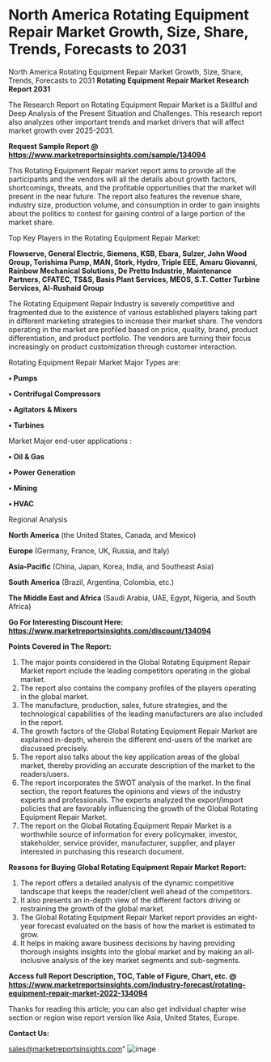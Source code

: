 # North America Rotating Equipment Repair Market Growth, Size, Share, Trends, Forecasts to 2031
North America Rotating Equipment Repair Market Growth, Size, Share, Trends, Forecasts to 2031
<strong>Rotating Equipment Repair Market Research Report 2031</strong>

The Research Report on Rotating Equipment Repair Market is a Skillful and Deep Analysis of the Present Situation and Challenges. This research report also analyzes other important trends and market drivers that will affect market growth over 2025-2031.

<strong>Request Sample Report @ <a href=https://www.marketreportsinsights.com/sample/134094>https://www.marketreportsinsights.com/sample/134094</a></strong>

This Rotating Equipment Repair market report aims to provide all the participants and the vendors will all the details about growth factors, shortcomings, threats, and the profitable opportunities that the market will present in the near future. The report also features the revenue share, industry size, production volume, and consumption in order to gain insights about the politics to contest for gaining control of a large portion of the market share.

Top Key Players in the Rotating Equipment Repair Market:

<strong>Flowserve, General Electric, Siemens, KSB, Ebara, Sulzer, John Wood Group, Torishima Pump, MAN, Stork, Hydro, Triple EEE, Amaru Giovanni, Rainbow Mechanical Solutions, De Pretto Industrie, Maintenance Partners, CFATEC, TS&S, Basis Plant Services, MEOS, S.T. Cotter Turbine Services, Al-Rushaid Group</strong>

The Rotating Equipment Repair Industry is severely competitive and fragmented due to the existence of various established players taking part in different marketing strategies to increase their market share. The vendors operating in the market are profiled based on price, quality, brand, product differentiation, and product portfolio. The vendors are turning their focus increasingly on product customization through customer interaction.

Rotating Equipment Repair Market Major Types are:

<strong>• Pumps

• Centrifugal Compressors

• Agitators & Mixers

• Turbines</strong>

Market Major end-user applications :

<strong>• Oil & Gas

• Power Generation

• Mining

• HVAC</strong>

Regional Analysis

</u><strong><b>North America</b></strong> (the United States, Canada, and Mexico)

<strong><b>Europe </b></strong>(Germany, France, UK, Russia, and Italy)

<strong><b>Asia-Pacific</b></strong> (China, Japan, Korea, India, and Southeast Asia)

<strong><b>South America</b></strong> (Brazil, Argentina, Colombia, etc.)

<strong><b>The Middle East and Africa</b></strong> (Saudi Arabia, UAE, Egypt, Nigeria, and South Africa)

<strong>Go For Interesting Discount Here: <a href=https://www.marketreportsinsights.com/discount/134094>https://www.marketreportsinsights.com/discount/134094</a></strong>

<strong>Points Covered in The Report:</strong>
<ol>
  <li>The major points considered in the Global Rotating Equipment Repair Market report include the leading competitors operating in the global market.</li>
  <li>The report also contains the company profiles of the players operating in the global market.</li>
  <li>The manufacture, production, sales, future strategies, and the technological capabilities of the leading manufacturers are also included in the report.</li>
  <li>The growth factors of the Global Rotating Equipment Repair Market are explained in-depth, wherein the different end-users of the market are discussed precisely.</li>
  <li>The report also talks about the key application areas of the global market, thereby providing an accurate description of the market to the readers/users.</li>
  <li>The report incorporates the SWOT analysis of the market. In the final section, the report features the opinions and views of the industry experts and professionals. The experts analyzed the export/import policies that are favorably influencing the growth of the Global Rotating Equipment Repair Market.</li>
  <li>The report on the Global Rotating Equipment Repair Market is a worthwhile source of information for every policymaker, investor, stakeholder, service provider, manufacturer, supplier, and player interested in purchasing this research document.</li>
</ol>
<strong>Reasons for Buying Global Rotating Equipment Repair Market Report:</strong>

<ol>
  <li>The report offers a detailed analysis of the dynamic competitive landscape that keeps the reader/client well ahead of the competitors.</li>
  <li>It also presents an in-depth view of the different factors driving or restraining the growth of the global market.</li>
  <li>The Global Rotating Equipment Repair Market report provides an eight-year forecast evaluated on the basis of how the market is estimated to grow.</li>
  <li>It helps in making aware business decisions by having providing thorough insights insights into the global market and by making an all-inclusive analysis of the key market segments and sub-segments.</li>
</ol>
<strong>Access full Report Description, TOC, Table of Figure, Chart, etc. @ <a href=https://www.marketreportsinsights.com/industry-forecast/rotating-equipment-repair-market-2022-134094>https://www.marketreportsinsights.com/industry-forecast/rotating-equipment-repair-market-2022-134094</a></strong>


Thanks for reading this article; you can also get individual chapter wise section or region wise report version like Asia, United States, Europe.

<strong>Contact Us:</strong>

sales@marketreportsinsights.com"
![image](https://github.com/user-attachments/assets/14a99b4f-01d7-4f11-81cb-ffbf8d44f245)
